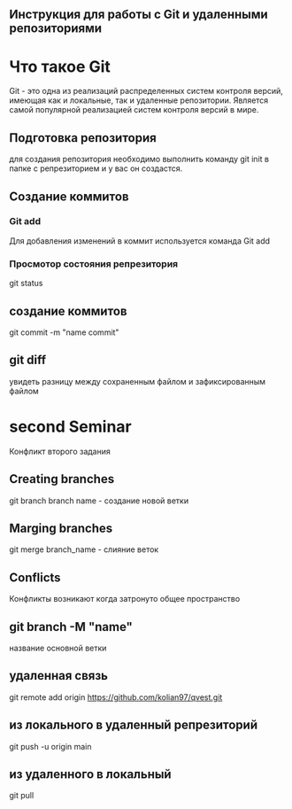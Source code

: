 ## Инструкция для работы с Git и удаленными репозиториями

# Что такое Git
Git - это одна из реализаций распределенных систем контроля версий, имеющая как и локальные, так и удаленные репозитории. Является самой популярной реализацией систем контроля версий в мире.
## Подготовка репозитория
для создания репозитория необходимо выполнить команду
git init в папке с репрезиторием и у вас он создастся.
## Создание коммитов

### Git add
Для добавления изменений в коммит используется команда Git add
### Просмотор состояния репрезитория
 git status
 ## создание коммитов
 git commit -m "name commit"
 ## git diff
увидеть разницу между сохраненным файлом и зафиксированным
файлом
# second Seminar
Конфликт второго задания
## Creating branches
git branch branch name - создание новой ветки
## Marging branches
git merge branch_name - слияние веток
## Conflicts
Конфликты возникают когда затронуто общее пространство
## git branch -M "name"
название основной ветки
## удаленная связь
git remote add origin https://github.com/kolian97/qvest.git
## из локального в удаленный репрезиторий
git push -u origin main
## из удаленного в локальный
git pull